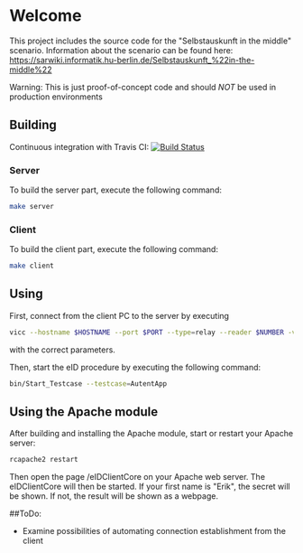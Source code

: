 # Welcome

This project includes the source code for the "Selbstauskunft in the middle" scenario. Information about the scenario can be found here: https://sarwiki.informatik.hu-berlin.de/Selbstauskunft_%22in-the-middle%22

Warning: This is just proof-of-concept code and should _NOT_ be used in production environments

## Building

Continuous integration with Travis CI: [![Build Status](https://travis-ci.org/eriknellessen/Selbstauskunft-in-the-middle.svg?branch=master)](https://travis-ci.org/eriknellessen/Selbstauskunft-in-the-middle)

### Server

To build the server part, execute the following command:

```sh
make server
```

### Client

To build the client part, execute the following command:

```sh
make client
```

## Using

First, connect from the client PC to the server by executing
```sh
vicc --hostname $HOSTNAME --port $PORT --type=relay --reader $NUMBER -v
```
with the correct parameters.

Then, start the eID procedure by executing the following command:
```sh
bin/Start_Testcase --testcase=AutentApp
```

## Using the Apache module
After building and installing the Apache module, start or restart your Apache server:
```sh
rcapache2 restart
```
Then open the page /eIDClientCore on your Apache web server. The eIDClientCore will then be started. If your first name is "Erik", the secret will be shown. If not, the result will be shown as a webpage.

##ToDo:
* Examine possibilities of automating connection establishment from the client
